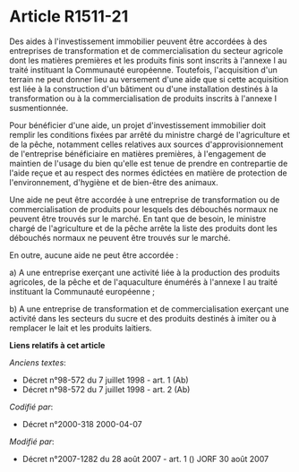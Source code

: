 # Article R1511-21

Des aides à l'investissement immobilier peuvent être accordées à des entreprises de transformation et de commercialisation du
secteur agricole dont les matières premières et les produits finis sont inscrits à l'annexe I au traité instituant la
Communauté européenne. Toutefois, l'acquisition d'un terrain ne peut donner lieu au versement d'une aide que si cette
acquisition est liée à la construction d'un bâtiment ou d'une installation destinés à la transformation ou à la
commercialisation de produits inscrits à l'annexe I susmentionnée.

Pour bénéficier d'une aide, un projet d'investissement immobilier doit remplir les conditions fixées par arrêté du ministre
chargé de l'agriculture et de la pêche, notamment celles relatives aux sources d'approvisionnement de l'entreprise
bénéficiaire en matières premières, à l'engagement de maintien de l'usage du bien qu'elle est tenue de prendre en
contrepartie de l'aide reçue et au respect des normes édictées en matière de protection de l'environnement, d'hygiène et de
bien-être des animaux.

Une aide ne peut être accordée à une entreprise de transformation ou de commercialisation de produits pour lesquels des
débouchés normaux ne peuvent être trouvés sur le marché. En tant que de besoin, le ministre chargé de l'agriculture et de la
pêche arrête la liste des produits dont les débouchés normaux ne peuvent être trouvés sur le marché.

En outre, aucune aide ne peut être accordée :

a) A une entreprise exerçant une activité liée à la production des produits agricoles, de la pêche et de l'aquaculture
énumérés à l'annexe I au traité instituant la Communauté européenne ;

b) A une entreprise de transformation et de commercialisation exerçant une activité dans les secteurs du sucre et des
produits destinés à imiter ou à remplacer le lait et les produits laitiers.

**Liens relatifs à cet article**

_Anciens textes_:

  - Décret n°98-572 du 7 juillet 1998 - art. 1 (Ab)
  - Décret n°98-572 du 7 juillet 1998 - art. 2 (Ab)

_Codifié par_:

  - Décret n°2000-318 2000-04-07

_Modifié par_:

  - Décret n°2007-1282 du 28 août 2007 - art. 1 () JORF 30 août 2007
